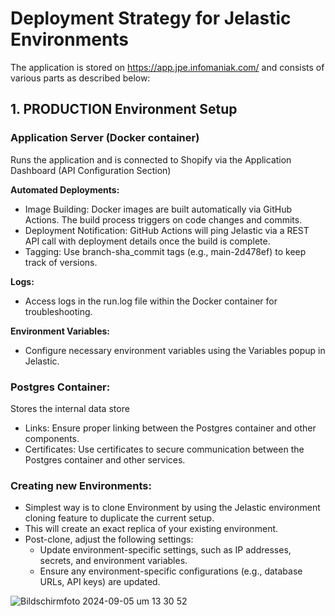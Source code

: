 # Deployment Strategy for Jelastic Environments

The application is stored on https://app.jpe.infomaniak.com/ and consists of various parts as described below:

## 1. PRODUCTION Environment Setup

### Application Server (Docker container)
Runs the application and is connected to Shopify via the Application Dashboard (API Configuration Section)

**Automated Deployments:**
- Image Building: Docker images are built automatically via GitHub Actions. The build process triggers on code changes and commits.
- Deployment Notification: GitHub Actions will ping Jelastic via a REST API call with deployment details once the build is complete.
- Tagging: Use branch-sha_commit tags (e.g., main-2d478ef) to keep track of versions.

**Logs:** 
- Access logs in the run.log file within the Docker container for troubleshooting.
  
**Environment Variables:**
- Configure necessary environment variables using the Variables popup in Jelastic.

### Postgres Container:
Stores the internal data store 
- Links: Ensure proper linking between the Postgres container and other components.
- Certificates: Use certificates to secure communication between the Postgres container and other services.

### Creating new Environments:
- Simplest way is to clone Environment by using the Jelastic environment cloning feature to duplicate the current setup.
- This will create an exact replica of your existing environment.
- Post-clone, adjust the following settings:
  - Update environment-specific settings, such as IP addresses, secrets, and environment variables.
  - Ensure any environment-specific configurations (e.g., database URLs, API keys) are updated.
 
![Bildschirmfoto 2024-09-05 um 13 30 52](https://github.com/user-attachments/assets/8b5e39ea-e7e7-499c-b7fd-c0b68de64626)

